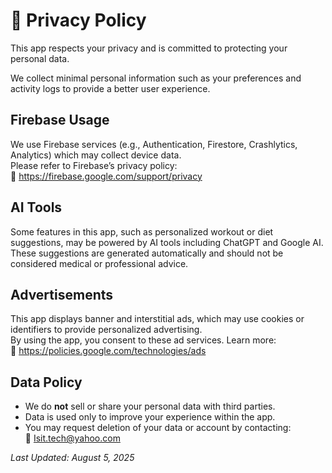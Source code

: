 # 🔐 Privacy Policy

This app respects your privacy and is committed to protecting your personal data.

We collect minimal personal information such as your preferences and activity logs to provide a better user experience.

## Firebase Usage

We use Firebase services (e.g., Authentication, Firestore, Crashlytics, Analytics) which may collect device data.  
Please refer to Firebase’s privacy policy:  
🔗 https://firebase.google.com/support/privacy

## AI Tools

Some features in this app, such as personalized workout or diet suggestions, may be powered by AI tools including ChatGPT and Google AI.  
These suggestions are generated automatically and should not be considered medical or professional advice.

## Advertisements

This app displays banner and interstitial ads, which may use cookies or identifiers to provide personalized advertising.  
By using the app, you consent to these ad services. Learn more:  
🔗 https://policies.google.com/technologies/ads

## Data Policy

- We do **not** sell or share your personal data with third parties.
- Data is used only to improve your experience within the app.
- You may request deletion of your data or account by contacting:  
📧 Isit.tech@yahoo.com

_Last Updated: August 5, 2025_
